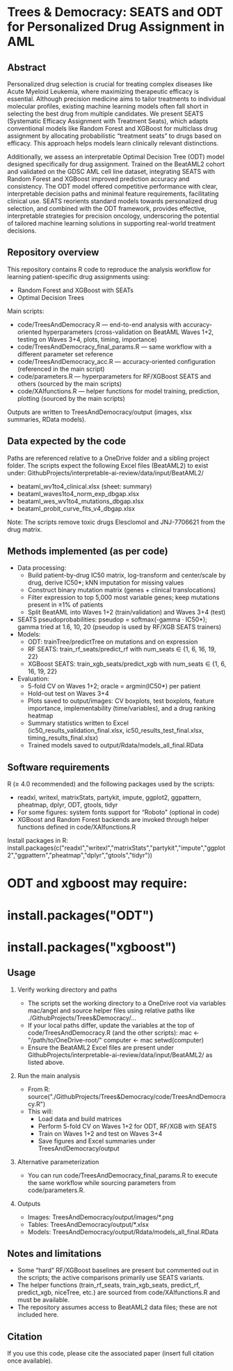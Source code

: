 # Trees & Democracy: SEATS and ODT for Personalized Drug Assignment in AML

## Abstract
Personalized drug selection is crucial for treating complex diseases like Acute Myeloid Leukemia, where maximizing therapeutic efficacy is essential. Although precision medicine aims to tailor treatments to individual molecular profiles, existing machine learning models often fall short in selecting the best drug from multiple candidates. We present SEATS (Systematic Efficacy Assignment with Treatment Seats), which adapts conventional models like Random Forest and XGBoost for multiclass drug assignment by allocating probabilistic “treatment seats” to drugs based on efficacy. This approach helps models learn clinically relevant distinctions.

Additionally, we assess an interpretable Optimal Decision Tree (ODT) model designed specifically for drug assignment. Trained on the BeatAML2 cohort and validated on the GDSC AML cell line dataset, integrating SEATS with Random Forest and XGBoost improved prediction accuracy and consistency. The ODT model offered competitive performance with clear, interpretable decision paths and minimal feature requirements, facilitating clinical use. SEATS reorients standard models towards personalized drug selection, and combined with the ODT framework, provides effective, interpretable strategies for precision oncology, underscoring the potential of tailored machine learning solutions in supporting real-world treatment decisions.

## Repository overview
This repository contains R code to reproduce the analysis workflow for learning patient-specific drug assignments using:
- Random Forest and XGBoost with SEATs
- Optimal Decision Trees

Main scripts:
- code/TreesAndDemocracy.R — end-to-end analysis with accuracy-oriented hyperparameters (cross-validation on BeatAML Waves 1+2, testing on Waves 3+4, plots, timing, importance)
- code/TreesAndDemocracy_final_params.R — same workflow with a different parameter set reference
- code/TreesAndDemocracy_acc.R — accuracy-oriented configuration (referenced in the main script)
- code/parameters.R — hyperparameters for RF/XGBoost SEATS and others (sourced by the main scripts)
- code/XAIfunctions.R — helper functions for model training, prediction, plotting (sourced by the main scripts)

Outputs are written to TreesAndDemocracy/output (images, xlsx summaries, RData models).

## Data expected by the code
Paths are referenced relative to a OneDrive folder and a sibling project folder. The scripts expect the following Excel files (BeatAML2) to exist under:
GithubProjects/interpretable-ai-review/data/input/BeatAML2/
- beataml_wv1to4_clinical.xlsx (sheet: summary)
- beataml_waves1to4_norm_exp_dbgap.xlsx
- beataml_wes_wv1to4_mutations_dbgap.xlsx
- beataml_probit_curve_fits_v4_dbgap.xlsx

Note: The scripts remove toxic drugs Elesclomol and JNJ-7706621 from the drug matrix.

## Methods implemented (as per code)
- Data processing:
  - Build patient-by-drug IC50 matrix, log-transform and center/scale by drug, derive IC50*; kNN imputation for missing values
  - Construct binary mutation matrix (genes + clinical translocations)
  - Filter expression to top 5,000 most variable genes; keep mutations present in ≥1% of patients
  - Split BeatAML into Waves 1+2 (train/validation) and Waves 3+4 (test)
- SEATS pseudoprobabilities: pseudop = softmax(-gamma · IC50*); gamma tried at 1.6, 10, 20 (pseudop is used by RF/XGB SEATS trainers)
- Models:
  - ODT: trainTree/predictTree on mutations and on expression
  - RF SEATS: train_rf_seats/predict_rf with num_seats ∈ {1, 6, 16, 19, 22}
  - XGBoost SEATS: train_xgb_seats/predict_xgb with num_seats ∈ {1, 6, 16, 19, 22}
- Evaluation:
  - 5-fold CV on Waves 1+2; oracle = argmin(IC50*) per patient
  - Hold-out test on Waves 3+4
  - Plots saved to output/images: CV boxplots, test boxplots, feature importance, implementability (time/variables), and a drug ranking heatmap
  - Summary statistics written to Excel (ic50_results_validation_final.xlsx, ic50_results_test_final.xlsx, timing_results_final.xlsx)
  - Trained models saved to output/Rdata/models_all_final.RData

## Software requirements
R (≥ 4.0 recommended) and the following packages used by the scripts:
- readxl, writexl, matrixStats, partykit, impute, ggplot2, ggpattern, pheatmap, dplyr, ODT, gtools, tidyr
- For some figures: system fonts support for “Roboto” (optional in code)
- XGBoost and Random Forest backends are invoked through helper functions defined in code/XAIfunctions.R

Install packages in R:
install.packages(c("readxl","writexl","matrixStats","partykit","impute","ggplot2","ggpattern","pheatmap","dplyr","gtools","tidyr"))
# ODT and xgboost may require:
# install.packages("ODT")
# install.packages("xgboost")

## Usage
1) Verify working directory and paths
   - The scripts set the working directory to a OneDrive root via variables mac/angel and source helper files using relative paths like ./GithubProjects/Trees&Democracy/...
   - If your local paths differ, update the variables at the top of code/TreesAndDemocracy.R (and the other scripts):
     mac <- "/path/to/OneDrive-root/"
     computer <- mac
     setwd(computer)
   - Ensure the BeatAML2 Excel files are present under GithubProjects/interpretable-ai-review/data/input/BeatAML2/ as listed above.

2) Run the main analysis
   - From R:
     source("./GithubProjects/Trees&Democracy/code/TreesAndDemocracy.R")
   - This will:
     - Load data and build matrices
     - Perform 5-fold CV on Waves 1+2 for ODT, RF/XGB with SEATS
     - Train on Waves 1+2 and test on Waves 3+4
     - Save figures and Excel summaries under TreesAndDemocracy/output

3) Alternative parameterization
   - You can run code/TreesAndDemocracy_final_params.R to execute the same workflow while sourcing parameters from code/parameters.R.

4) Outputs
   - Images: TreesAndDemocracy/output/images/*.png
   - Tables: TreesAndDemocracy/output/*.xlsx
   - Models: TreesAndDemocracy/output/Rdata/models_all_final.RData

## Notes and limitations
- Some “hard” RF/XGBoost baselines are present but commented out in the scripts; the active comparisons primarily use SEATS variants.
- The helper functions (train_rf_seats, train_xgb_seats, predict_rf, predict_xgb, niceTree, etc.) are sourced from code/XAIfunctions.R and must be available.
- The repository assumes access to BeatAML2 data files; these are not included here.

## Citation
If you use this code, please cite the associated paper (insert full citation once available).
